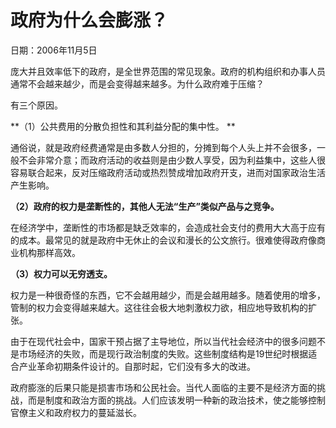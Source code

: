 # 政府为什么会膨涨？

日期：2006年11月5日

庞大并且效率低下的政府，是全世界范围的常见现象。政府的机构组织和办事人员通常不会越来越少，而是会变得越来越多。为什么政府难于压缩？

有三个原因。

**（1）公共费用的分散负担性和其利益分配的集中性。 **

通俗说，就是政府经费通常是由多数人分担的，分摊到每个人头上并不会很多，一般不会非常介意；而政府活动的收益则是由少数人享受，因为利益集中，这些人很容易联合起来，反对压缩政府活动或热烈赞成增加政府开支，进而对国家政治生活产生影响。

**（2）政府的权力是垄断性的，其他人无法“生产”类似产品与之竞争。**

在经济学中，垄断性的市场都是缺乏效率的，会造成社会支付的费用大大高于应有的成本。最常见的就是政府中无休止的会议和漫长的公文旅行。很难使得政府像商业机构那样高效。

**（3）权力可以无穷透支。**

权力是一种很奇怪的东西，它不会越用越少，而是会越用越多。随着使用的增多，管制的权力会变得越来越大。这往往会极大地刺激权力欲，相应地导致机构的扩张。

由于在现代社会中，国家干预占据了主导地位，所以当代社会经济中的很多问题不是市场经济的失败，而是现行政治制度的失败。这些制度结构是19世纪时根据适合产业革命初期条件设计的。自那时起，它们没有多大的改进。

政府膨涨的后果只能是损害市场和公民社会。当代人面临的主要不是经济方面的挑战，而是制度和政治方面的挑战。人们应该发明一种新的政治技术，使之能够控制官僚主义和政府权力的蔓延滋长。

